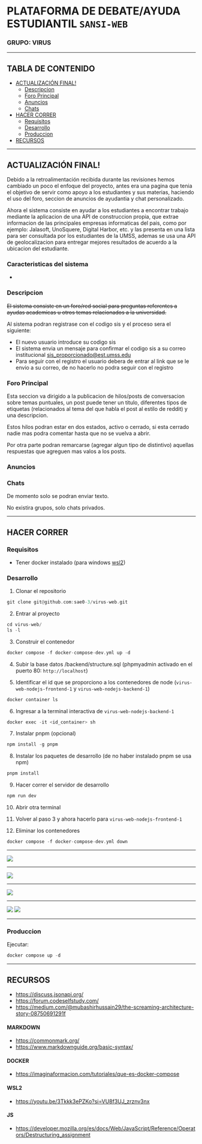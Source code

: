 # PLATAFORMA DE DEBATE/AYUDA ESTUDIANTIL `SANSI-WEB`
### GRUPO: VIRUS


****
## TABLA DE CONTENIDO
* [ACTUALIZACIÓN FINAL!](#actualizacion)
  * [Descripcion](#descripcion)
  * [Foro Principal](#foro-principal)
  * [Anuncios](#anuncios)
  * [Chats](#chats)
* [HACER CORRER](#hacer-correr)
  * [Requisitos](#requisitos)
  * [Desarrollo](#desarrollo)
  * [Produccion](#produccion)
* [RECURSOS](#recursos)


****
<a name="actualizacion"></a>
## ACTUALIZACIÓN FINAL!

Debido a la retroalimentación recibida durante las revisiones hemos cambiado un poco el enfoque del proyecto, antes era una pagina que tenia el objetivo de servir como apoyo a los estudiantes y sus materias, haciendo el uso del foro, seccion de anuncios de ayudantia y chat personalizado.

Ahora el sistema consiste en ayudar a los estudiantes a encontrar trabajo mediante la aplicacion de una API de construccion propia, que extrae informacion de las principales empresas informaticas del pais, como por ejemplo: Jalasoft, UnoSquere, Digital Harbor, etc. y las presenta en una lista para ser consultada por los estudiantes de la UMSS, ademas se usa una API de geolocalizacion para entregar mejores resultados de acuerdo a la ubicacion del estudiante. 

<a name="descripcion"></a>
### Caracteristicas del sistema

- 



<a name="descripcion"></a>
### Descripcion

~~El sistema consiste en un foro/red social para preguntas referentes a ayudas academicas u otros temas relacionados a la universidad.~~

Al sistema podran registrase con el codigo sis y el proceso sera el siguiente:

- El nuevo usuario introduce su codigo sis
- El sistema envia un mensaje para confirmar el codigo sis a su correo institucional sis_proporcionado@est.umss.edu
- Para seguir con el registro el usuario debera de entrar al link que se le envio a su correo, de no hacerlo no podra seguir con el registro

<a name="foro-principal"></a>
### Foro Principal

Esta seccion va dirigido a la publicacion de hilos/posts de conversacion sobre temas puntuales, un post puede tener un titulo, diferentes tipos de etiquetas (relacionados al tema del que habla el post al estilo de reddit) y una descripcion.

Estos hilos podran estar en dos estados, activo o cerrado, si esta cerrado nadie mas podra comentar hasta que no se vuelva a abrir.

Por otra parte podran remarcarse (agregar algun tipo de distintivo) aquellas respuestas que agreguen mas valos a los posts.

<a name="anuncios"></a>
### Anuncios



<a name="chats"></a>
### Chats

De momento solo se podran enviar texto.

No existira grupos, solo chats privados.


****
<a name="hacer-correr"></a>
## HACER CORRER

<a name="requisitos"></a>
### Requisitos
  * Tener docker instalado (para windows [wsl2](https://learn.microsoft.com/es-es/windows/wsl/install))

<a name="desarrollo"></a>
### Desarrollo
1. Clonar el repositorio
```hs
git clone git@github.com:sae0-3/virus-web.git
```

2. Entrar al proyecto
```hs
cd virus-web/
ls -l
```

3. Construir el contenedor
```hs
docker compose -f docker-compose-dev.yml up -d
```

4. Subir la base datos /backend/structure.sql (phpmyadmin activado en el puerto 80: `http://localhost`)

5. Identificar el id que se proporciono a los contenedores de node (`virus-web-nodejs-frontend-1` y `virus-web-nodejs-backend-1`)
```hs
docker container ls
```

6. Ingresar a la terminal interactiva de `virus-web-nodejs-backend-1`
```hs
docker exec -it <id_container> sh
```

7. Instalar pnpm (opcional)
```hs
npm install -g pnpm
```

8. Instalar los paquetes de desarrollo (de no haber instalado pnpm se usa npm)
```hs
pnpm install
```

9. Hacer correr el servidor de desarrollo
```hs
npm run dev
```

10. Abrir otra terminal

11. Volver al paso 3 y ahora hacerlo para `virus-web-nodejs-frontend-1`

12. Eliminar los contenedores
```hs
docker compose -f docker-compose-dev.yml down
```

****
![](docs/1.png)
****
![](docs/2.png)
****
![](docs/3.png)
****
![](docs/4.png)
![](docs/5.png)
****

<a name="produccion"></a>
### Produccion
Ejecutar:

```hs
docker compose up -d
```

****
<a name="recursos"></a>
## RECURSOS
* https://discuss.jsonapi.org/
* https://forum.codeselfstudy.com/
* https://medium.com/@mubashirhussain29/the-screaming-architecture-story-08750691291f

#### MARKDOWN
  * https://commonmark.org/
  * https://www.markdownguide.org/basic-syntax/

#### DOCKER
  * https://imaginaformacion.com/tutoriales/que-es-docker-compose

#### WSL2
  * https://youtu.be/3Tkkk3ePZKo?si=VU8f3UJ_zrznv3nx

#### JS
  * https://developer.mozilla.org/es/docs/Web/JavaScript/Reference/Operators/Destructuring_assignment
